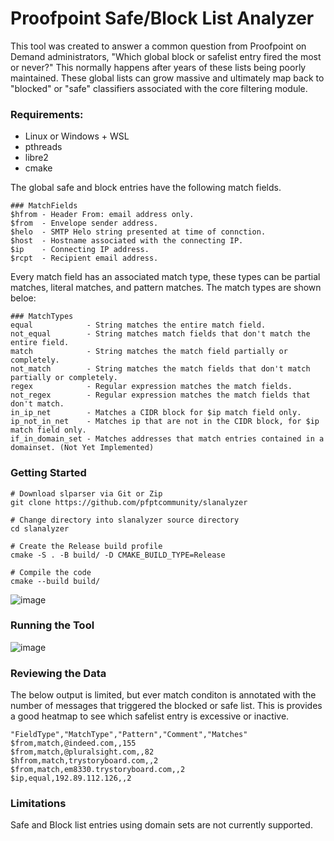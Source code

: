 # Proofpoint Safe/Block List Analyzer

This tool was created to answer a common question from Proofpoint on Demand administrators, "Which global block or safelist entry fired the most or never?" This normally happens after years of these lists being poorly maintained. These global lists can grow massive and ultimately map back to "blocked" or "safe" classifiers associated with the core filtering module. 

### Requirements:

* Linux or Windows + WSL
* pthreads
* libre2
* cmake

The global safe and block entries have the following match fields.

```
### MatchFields
$hfrom - Header From: email address only.  
$from  - Envelope sender address.  
$helo  - SMTP Helo string presented at time of connction.  
$host  - Hostname associated with the connecting IP.  
$ip    - Connecting IP address.  
$rcpt  - Recipient email address.  
```
Every match field has an associated match type, these types can be partial matches, literal matches, and pattern matches. The match types are shown beloe:
```
### MatchTypes
equal            - String matches the entire match field.  
not_equal        - String matches match fields that don't match the entire field.  
match            - String matches the match field partially or completely.  
not_match        - String matches the match fields that don't match partially or completely.  
regex            - Regular expression matches the match fields.  
not_regex        - Regular expression matches the match fields that don't match.  
in_ip_net        - Matches a CIDR block for $ip match field only.  
ip_not_in_net    - Matches ip that are not in the CIDR block, for $ip match field only.
if_in_domain_set - Matches addresses that match entries contained in a domainset. (Not Yet Implemented)
```
### Getting Started

```
# Download slparser via Git or Zip
git clone https://github.com/pfptcommunity/slanalyzer

# Change directory into slanalyzer source directory
cd slanalyzer

# Create the Release build profile
cmake -S . -B build/ -D CMAKE_BUILD_TYPE=Release

# Compile the code
cmake --build build/
```

![image](https://user-images.githubusercontent.com/83429267/201535586-b20249fd-b122-4446-8a80-500a95f4d942.png)

### Running the Tool

![image](https://user-images.githubusercontent.com/83429267/201535761-bc3ce4ba-68e4-4bdd-8c31-ee05fd6c49ea.png)

### Reviewing the Data
The below output is limited, but ever match conditon is annotated with the number of messages that triggered the blocked or safe list. This is provides a good heatmap to see which safelist entry is excessive or inactive. 
```
"FieldType","MatchType","Pattern","Comment","Matches"
$from,match,@indeed.com,,155
$from,match,@pluralsight.com,,82
$hfrom,match,trystoryboard.com,,2
$from,match,em8330.trystoryboard.com,,2
$ip,equal,192.89.112.126,,2
```
### Limitations

Safe and Block list entries using domain sets are not currently supported.
